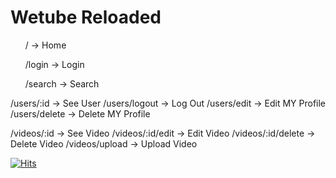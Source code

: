 # Wetube Reloaded

<ul>/ -> Home</ul>
<ul>/login -> Login</ul>
<ul>/search -> Search</ul>

/users/:id -> See User /users/logout -> Log Out /users/edit -> Edit MY Profile /users/delete -> Delete MY Profile

/videos/:id -> See Video /videos/:id/edit -> Edit Video /videos/:id/delete -> Delete Video /videos/upload -> Upload Video

[![Hits](https://hits.seeyoufarm.com/api/count/incr/badge.svg?url=https%3A%2F%2Fgithub.com%2FHA-SEUNG-JEONG%2Fwetube-reloaded&count_bg=%2379C83D&title_bg=%23555555&icon=&icon_color=%23E7E7E7&title=hits&edge_flat=false)](https://hits.seeyoufarm.com)
